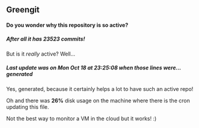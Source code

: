 ## Greengit

#### Do you wonder why this repository is so active?

##### After all it has 23523 commits!

But is it *really* active? Well...

##### Last update was on Mon Oct 18 at 23:25:08 when those lines were... generated

Yes, generated, because it certainly helps a lot to have such an active repo!

Oh and there was **26%** disk usage on the machine
where there is the cron updating this file.

Not the best way to monitor a VM in the cloud but it works! :)
